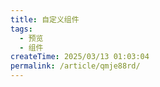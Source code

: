```yaml
---
title: 自定义组件
tags:
  - 预览
  - 组件
createTime: 2025/03/13 01:03:04
permalink: /article/qmje88rd/
---
```


<CustomComponent />
